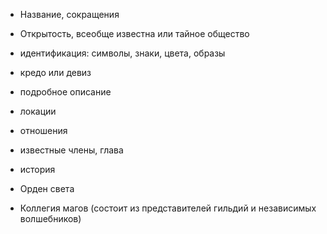 - Название, сокращения
- Открытость, всеобще известна или тайное общество
- идентификация: символы, знаки, цвета, образы
- кредо или девиз
- подробное описание
- локации
- отношения
- известные члены, глава
- история

- Орден света
- Коллегия магов (состоит из представителей гильдий и независимых волшебников)
